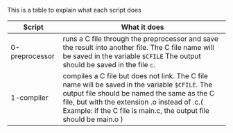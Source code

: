 This is a table to explain what each script does

Script | What it does
------ | ------------
0-preprocessor | runs a C file through the preprocessor and save the result into another file. The C file name will be saved in the variable `$CFILE` The output should be saved in the file `c`.
1-compiler | compiles a C file but does not link. The C file name will be saved in the variable `$CFILE`. The output file should be named the same as the C file, but with the extension .o instead of .c.( Example: if the C file is main.c, the output file should be main.o )

